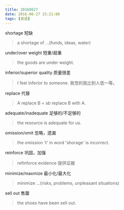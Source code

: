 ```yaml
---
title: 20160627
date: 2016-06-27 15:21:00
tags: [英语]
---
```

shortage 短缺
> a shortage of ...(funds, ideas, water)

under/over weight 短重/超重
> the goods are under weight.

inferior/superior quality 质量很差
> I feel inferior to someone. 我觉的我比别人低一等。

<!--more-->

replace 代替
> A replace B = sb replace B with A.

adequate/inadequate 足够的/不足够的
> the resource is adequate for us.

omission/omit 忽略，遗漏
> the omission 't' in word 'shorage' is incorrect.

reinforce 巩固，加强
> refinforce evidence 提供证据

minimize/maxmize 最小化/最大化
> minimize ...(risks, problems, unpleasant situations)

sell out 售罄
> the shoes have been sell out.


